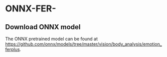 # ONNX-FER-


## Download ONNX model

The ONNX pretrained model can be found at https://github.com/onnx/models/tree/master/vision/body_analysis/emotion_ferplus.
